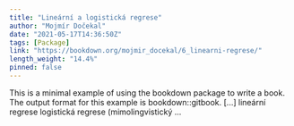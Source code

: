 ```yaml
---
title: "Lineární a logistická regrese"
author: "Mojmír Dočekal"
date: "2021-05-17T14:36:50Z"
tags: [Package]
link: "https://bookdown.org/mojmir_docekal/6_linearni-regrese/"
length_weight: "14.4%"
pinned: false
---
```


This is a minimal example of using the bookdown package to write a book. The output format for this example is bookdown::gitbook. [...] lineární regrese logistická regrese (mimolingvistický ...
